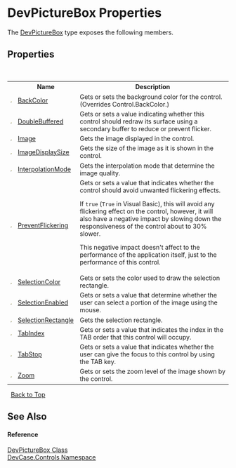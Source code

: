 # DevPictureBox Properties
 

The <a href="T_DevCase_Controls_DevPictureBox">DevPictureBox</a> type exposes the following members.


## Properties
&nbsp;<table><tr><th></th><th>Name</th><th>Description</th></tr><tr><td>![Public property](media/pubproperty.gif "Public property")</td><td><a href="P_DevCase_Controls_DevPictureBox_BackColor">BackColor</a></td><td>
Gets or sets the background color for the control.
 (Overrides Control.BackColor.)</td></tr><tr><td>![Public property](media/pubproperty.gif "Public property")</td><td><a href="P_DevCase_Controls_DevPictureBox_DoubleBuffered">DoubleBuffered</a></td><td>
Gets or sets a value indicating whether this control should redraw its surface using a secondary buffer to reduce or prevent flicker.</td></tr><tr><td>![Public property](media/pubproperty.gif "Public property")</td><td><a href="P_DevCase_Controls_DevPictureBox_Image">Image</a></td><td>
Gets the image displayed in the control.</td></tr><tr><td>![Public property](media/pubproperty.gif "Public property")</td><td><a href="P_DevCase_Controls_DevPictureBox_ImageDisplaySize">ImageDisplaySize</a></td><td>
Gets the size of the image as it is shown in the control.</td></tr><tr><td>![Public property](media/pubproperty.gif "Public property")</td><td><a href="P_DevCase_Controls_DevPictureBox_InterpolationMode">InterpolationMode</a></td><td>
Gets the interpolation mode that determine the image quality.</td></tr><tr><td>![Public property](media/pubproperty.gif "Public property")</td><td><a href="P_DevCase_Controls_DevPictureBox_PreventFlickering">PreventFlickering</a></td><td>
Gets or sets a value that indicates whether the control should avoid unwanted flickering effects. 

 If `true` (`True` in Visual Basic), this will avoid any flickering effect on the control, however, it will also have a negative impact by slowing down the responsiveness of the control about to 30% slower. 

 This negative impact doesn't affect to the performance of the application itself, just to the performance of this control.</td></tr><tr><td>![Public property](media/pubproperty.gif "Public property")</td><td><a href="P_DevCase_Controls_DevPictureBox_SelectionColor">SelectionColor</a></td><td>
Gets or sets the color used to draw the selection rectangle.</td></tr><tr><td>![Public property](media/pubproperty.gif "Public property")</td><td><a href="P_DevCase_Controls_DevPictureBox_SelectionEnabled">SelectionEnabled</a></td><td>
Gets or sets a value that determine whether the user can select a portion of the image using the mouse.</td></tr><tr><td>![Public property](media/pubproperty.gif "Public property")</td><td><a href="P_DevCase_Controls_DevPictureBox_SelectionRectangle">SelectionRectangle</a></td><td>
Gets the selection rectangle.</td></tr><tr><td>![Public property](media/pubproperty.gif "Public property")</td><td><a href="P_DevCase_Controls_DevPictureBox_TabIndex">TabIndex</a></td><td>
Gets or sets a value that indicates the index in the TAB order that this control will occupy.</td></tr><tr><td>![Public property](media/pubproperty.gif "Public property")</td><td><a href="P_DevCase_Controls_DevPictureBox_TabStop">TabStop</a></td><td>
Gets or sets a value that indicates whether the user can give the focus to this control by using the TAB key.</td></tr><tr><td>![Public property](media/pubproperty.gif "Public property")</td><td><a href="P_DevCase_Controls_DevPictureBox_Zoom">Zoom</a></td><td>
Gets or sets the zoom level of the image shown by the control.</td></tr></table>&nbsp;
<a href="#devpicturebox-properties">Back to Top</a>

## See Also


#### Reference
<a href="T_DevCase_Controls_DevPictureBox">DevPictureBox Class</a><br /><a href="N_DevCase_Controls">DevCase.Controls Namespace</a><br />